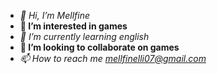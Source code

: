 - *👋 Hi, I’m Mellfine*
- **👀 I’m interested in games**
- *🌱 I’m currently learning english*
- **💞️ I’m looking to collaborate on games**
- *📫 How to reach me mellfinelli07@gmail.com*

<!---
Mellfine/Mellfine is a ✨ special ✨ repository because its `README.md` (this file) appears on your GitHub profile.
You can click the Preview link to take a look at your changes.
--->
